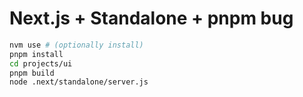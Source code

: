 # Next.js + Standalone + pnpm bug

```bash
nvm use # (optionally install)
pnpm install
cd projects/ui
pnpm build
node .next/standalone/server.js
```
